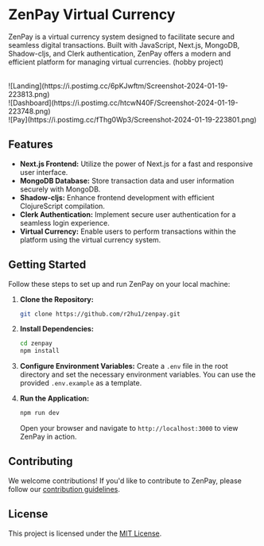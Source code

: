 # ZenPay Virtual Currency

ZenPay is a virtual currency system designed to facilitate secure and seamless digital transactions. Built with JavaScript, Next.js, MongoDB, Shadow-cljs, and Clerk authentication, ZenPay offers a modern and efficient platform for managing virtual currencies.
(hobby project)

<br/>
![Landing](https://i.postimg.cc/6pKJwftm/Screenshot-2024-01-19-223813.png)
<br/>
![Dashboard](https://i.postimg.cc/htcwN40F/Screenshot-2024-01-19-223748.png)
<br/>
![Pay](https://i.postimg.cc/fThg0Wp3/Screenshot-2024-01-19-223801.png)
<br/>

## Features

- **Next.js Frontend:** Utilize the power of Next.js for a fast and responsive user interface.
- **MongoDB Database:** Store transaction data and user information securely with MongoDB.
- **Shadow-cljs:** Enhance frontend development with efficient ClojureScript compilation.
- **Clerk Authentication:** Implement secure user authentication for a seamless login experience.
- **Virtual Currency:** Enable users to perform transactions within the platform using the virtual currency system.

## Getting Started

Follow these steps to set up and run ZenPay on your local machine:

1. **Clone the Repository:**
   ```bash
   git clone https://github.com/r2hu1/zenpay.git
   ```

2. **Install Dependencies:**
   ```bash
   cd zenpay
   npm install
   ```

3. **Configure Environment Variables:**
   Create a `.env` file in the root directory and set the necessary environment variables. You can use the provided `.env.example` as a template.

4. **Run the Application:**
   ```bash
   npm run dev
   ```

   Open your browser and navigate to `http://localhost:3000` to view ZenPay in action.

## Contributing

We welcome contributions! If you'd like to contribute to ZenPay, please follow our [contribution guidelines](CONTRIBUTING.md).

## License

This project is licensed under the [MIT License](LICENSE).

